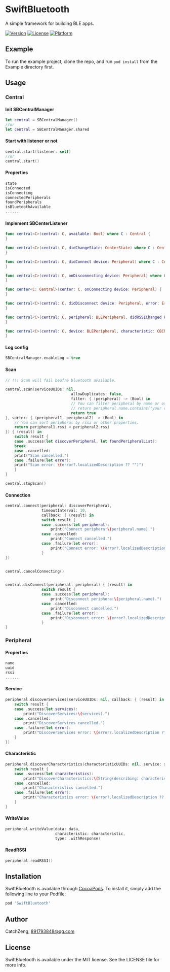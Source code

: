 # SwiftBluetooth
A simple framework for building BLE apps.

[![Version](https://img.shields.io/cocoapods/v/SwiftBluetooth.svg?style=flat)](http://cocoapods.org/pods/SwiftBluetooth)
[![License](https://img.shields.io/cocoapods/l/SwiftBluetooth.svg?style=flat)](http://cocoapods.org/pods/SwiftBluetooth)
[![Platform](https://img.shields.io/cocoapods/p/SwiftBluetooth.svg?style=flat)](http://cocoapods.org/pods/SwiftBluetooth)

## Example

To run the example project, clone the repo, and run `pod install` from the Example directory first.

## Usage

### Central

#### Init SBCentralManager

```swift
let central = SBCentralManager()
//or
let central = SBCentralManager.shared
```
#### Start with listener or not

```swift
central.start(listener: self)
//or
central.start()
```

#### Properties

```swift
state
isConnected
isConnecting
connectedPeripherals
foundPeripherals
isBluetoothAvailable
......
```

#### Implement SBCenterListener

```swift
func central<C>(central: C, available: Bool) where C : Central {
}

func central<C>(central: C, didChangeState: CenterState) where C : Central {
}

func central<C>(central: C, didConnect device: Peripheral) where C : Central {
}

func central<C>(central: C, onDisconnecting device: Peripheral) where C : Central {
}

func center<C: Central>(center: C, onConnecting device: Peripheral) {
}

func central<C>(central: C, didDisconnect device: Peripheral, error: Error?) where C : Central {
}

func central<C>(central: C, peripheral: BLEPeripheral, didRSSIChanged RSSI: NSNumber) where C : Central {
}

func central<C>(central: C, device: BLEPeripheral, characteristic: CBCharacteristic, didReceive data: Result<Data>) where C : Central {
}

```

#### Log config

```swift
SBCentralManager.enableLog = true
```

#### Scan

```swift
// !!! Scan will fail beofre bluetooth available.

central.scan(serviceUUIDs: nil,
                             allowDuplicates: false,
                             filter: { (peripheral) -> (Bool) in
                             // You can filter peripheral by name or other properties.
                             // return peripheral.name.contains("your custom bluetooth name.")
                             return true
}, sorter: { (peripheral1, peripheral2) -> (Bool) in
    // You can sort peripheral by rssi or other properties.
    return peripheral1.rssi < peripheral2.rssi
}) { (result) in
    switch result {
    case .success(let discoverPeripheral, let foundPeripheralList):
    break
    case .cancelled:
    print("Scan cancelled.")
    case .failure(let error):
    print("Scan error: \(error?.localizedDescription ?? "")")
    }
}

central.stopScan()
```

#### Connection

```swift
central.connect(peripheral: discoverPeripheral,
                timeoutInterval: 10,
                callback: { (result) in
                switch result {
                case .success(let peripheral):
                    print("Connect periphera:\(peripheral.name).")
                case .cancelled:
                    print("Connect cancelled.")
                case .failure(let error):
                    print("Connect error: \(error?.localizedDescription ?? "")")
                }
})


central.cancelConnecting()


central.disConnect(peripheral: peripheral) { (result) in
                switch result {
                case .success(let peripheral):
                    print("Disconnect periphera:\(peripheral.name).")
                case .cancelled:
                    print("Disconnect cancelled.")
                case .failure(let error):
                    print("Disconnect error: \(error?.localizedDescription ?? "")")
                }
}

```

### Peripheral

#### Properties

```swift
name
uuid
rssi
......
```
#### Service

```swift
peripheral.discoverServices(serviceUUIDs: nil, callback: { (result) in
    switch result {
    case .success(let services):
        print("DiscoverServices:\(services).")
    case .cancelled:
        print("DiscoverServices cancelled.")
    case .failure(let error):
        print("DiscoverServices error: \(error?.localizedDescription ?? "")")
    }
})
```

#### Characteristic

```swift
peripheral.discoverCharacteristics(characteristicUUIDs: nil, service: service) { (result) in
    switch result {
    case .success(let characteristics):
        print("DiscoverCharacteristics:\(String(describing: characteristics?.count)).")
    case .cancelled:
        print("Characteristics cancelled.")
    case .failure(let error):
        print("Characteristics error: \(error?.localizedDescription ?? "")")
    }
}
```

#### WriteValue

```swift
peripheral.writeValue(data: data,
                      characteristic: characteristic,
                      type: .withResponse)
```


#### ReadRSSI

```swift
peripheral.readRSSI()
```

## Installation

SwiftBluetooth is available through [CocoaPods](http://cocoapods.org). To install
it, simply add the following line to your Podfile:

```ruby
pod 'SwiftBluetooth'
```

## Author

CatchZeng, 891793848@qq.com

## License

SwiftBluetooth is available under the MIT license. See the LICENSE file for more info.
